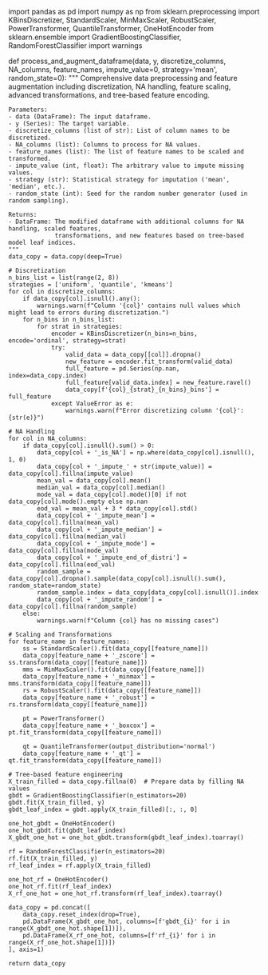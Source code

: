 import pandas as pd
import numpy as np
from sklearn.preprocessing import KBinsDiscretizer, StandardScaler, MinMaxScaler, RobustScaler, PowerTransformer, QuantileTransformer, OneHotEncoder
from sklearn.ensemble import GradientBoostingClassifier, RandomForestClassifier
import warnings

def process_and_augment_dataframe(data, y, discretize_columns, NA_columns, feature_names, impute_value=0, strategy='mean', random_state=0):
    """
    Comprehensive data preprocessing and feature augmentation including discretization,
    NA handling, feature scaling, advanced transformations, and tree-based feature encoding.
    
    Parameters:
    - data (DataFrame): The input dataframe.
    - y (Series): The target variable.
    - discretize_columns (list of str): List of column names to be discretized.
    - NA_columns (list): Columns to process for NA values.
    - feature_names (list): The list of feature names to be scaled and transformed.
    - impute_value (int, float): The arbitrary value to impute missing values.
    - strategy (str): Statistical strategy for imputation ('mean', 'median', etc.).
    - random_state (int): Seed for the random number generator (used in random sampling).

    Returns:
    - DataFrame: The modified dataframe with additional columns for NA handling, scaled features,
                 transformations, and new features based on tree-based model leaf indices.
    """
    data_copy = data.copy(deep=True)

    # Discretization
    n_bins_list = list(range(2, 8))
    strategies = ['uniform', 'quantile', 'kmeans']
    for col in discretize_columns:
        if data_copy[col].isnull().any():
            warnings.warn(f"Column '{col}' contains null values which might lead to errors during discretization.")
        for n_bins in n_bins_list:
            for strat in strategies:
                encoder = KBinsDiscretizer(n_bins=n_bins, encode='ordinal', strategy=strat)
                try:
                    valid_data = data_copy[[col]].dropna()
                    new_feature = encoder.fit_transform(valid_data)
                    full_feature = pd.Series(np.nan, index=data_copy.index)
                    full_feature[valid_data.index] = new_feature.ravel()
                    data_copy[f'{col}_{strat}_{n_bins}_bins'] = full_feature
                except ValueError as e:
                    warnings.warn(f"Error discretizing column '{col}': {str(e)}")

    # NA Handling
    for col in NA_columns:
        if data_copy[col].isnull().sum() > 0:
            data_copy[col + '_is_NA'] = np.where(data_copy[col].isnull(), 1, 0)
            data_copy[col + '_impute_' + str(impute_value)] = data_copy[col].fillna(impute_value)
            mean_val = data_copy[col].mean()
            median_val = data_copy[col].median()
            mode_val = data_copy[col].mode()[0] if not data_copy[col].mode().empty else np.nan
            eod_val = mean_val + 3 * data_copy[col].std()
            data_copy[col + '_impute_mean'] = data_copy[col].fillna(mean_val)
            data_copy[col + '_impute_median'] = data_copy[col].fillna(median_val)
            data_copy[col + '_impute_mode'] = data_copy[col].fillna(mode_val)
            data_copy[col + '_impute_end_of_distri'] = data_copy[col].fillna(eod_val)
            random_sample = data_copy[col].dropna().sample(data_copy[col].isnull().sum(), random_state=random_state)
            random_sample.index = data_copy[data_copy[col].isnull()].index
            data_copy[col + '_impute_random'] = data_copy[col].fillna(random_sample)
        else:
            warnings.warn(f"Column {col} has no missing cases")

    # Scaling and Transformations
    for feature_name in feature_names:
        ss = StandardScaler().fit(data_copy[[feature_name]])
        data_copy[feature_name + '_zscore'] = ss.transform(data_copy[[feature_name]])
        mms = MinMaxScaler().fit(data_copy[[feature_name]])
        data_copy[feature_name + '_minmax'] = mms.transform(data_copy[[feature_name]])
        rs = RobustScaler().fit(data_copy[[feature_name]])
        data_copy[feature_name + '_robust'] = rs.transform(data_copy[[feature_name]])

        pt = PowerTransformer()
        data_copy[feature_name + '_boxcox'] = pt.fit_transform(data_copy[[feature_name]])

        qt = QuantileTransformer(output_distribution='normal')
        data_copy[feature_name + '_qt'] = qt.fit_transform(data_copy[[feature_name]])

    # Tree-based feature engineering
    X_train_filled = data_copy.fillna(0)  # Prepare data by filling NA values
    gbdt = GradientBoostingClassifier(n_estimators=20)
    gbdt.fit(X_train_filled, y)
    gbdt_leaf_index = gbdt.apply(X_train_filled)[:, :, 0]

    one_hot_gbdt = OneHotEncoder()
    one_hot_gbdt.fit(gbdt_leaf_index)
    X_gbdt_one_hot = one_hot_gbdt.transform(gbdt_leaf_index).toarray()

    rf = RandomForestClassifier(n_estimators=20)
    rf.fit(X_train_filled, y)
    rf_leaf_index = rf.apply(X_train_filled)

    one_hot_rf = OneHotEncoder()
    one_hot_rf.fit(rf_leaf_index)
    X_rf_one_hot = one_hot_rf.transform(rf_leaf_index).toarray()

    data_copy = pd.concat([
        data_copy.reset_index(drop=True),
        pd.DataFrame(X_gbdt_one_hot, columns=[f'gbdt_{i}' for i in range(X_gbdt_one_hot.shape[1])]),
        pd.DataFrame(X_rf_one_hot, columns=[f'rf_{i}' for i in range(X_rf_one_hot.shape[1])])
    ], axis=1)
    
    return data_copy
